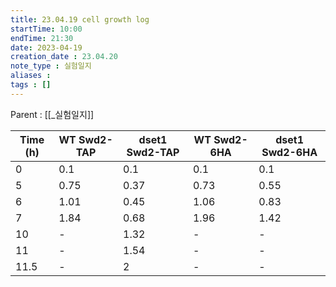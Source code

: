 ```yaml
---
title: 23.04.19 cell growth log
startTime: 10:00
endTime: 21:30
date: 2023-04-19
creation_date : 23.04.20
note_type : 실험일지
aliases : 
tags : []
---
```


Parent : [[_실험일지]]

| Time (h) | WT Swd2-TAP | dset1 Swd2-TAP | WT Swd2-6HA | dset1 Swd2-6HA |
| -------- | ----------- | -------------- | ----------- | -------------- |
| 0        | 0.1         | 0.1            | 0.1         | 0.1            |
| 5        | 0.75        | 0.37           | 0.73        | 0.55           |
| 6        | 1.01        | 0.45           | 1.06        | 0.83           |
| 7        | 1.84        | 0.68           | 1.96        | 1.42           |
| 10       | -           | 1.32           | -           | -              |
| 11       | -           | 1.54           | -           | -              |
| 11.5     | -           | 2              | -           | -               |

